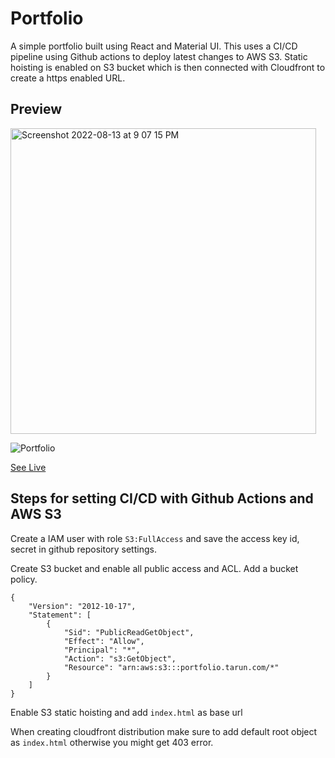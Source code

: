 # Portfolio

A simple portfolio built using React and Material UI. This uses a CI/CD pipeline using Github actions to deploy latest changes to AWS S3. Static hoisting is enabled on S3 bucket which is then connected with Cloudfront to create a https enabled URL.

## Preview

<img width="489" alt="Screenshot 2022-08-13 at 9 07 15 PM" src="https://user-images.githubusercontent.com/20270023/184501088-518b27aa-aa02-4f19-9bae-e7977e51517e.png">

![Portfolio](https://user-images.githubusercontent.com/20270023/184499369-1616e2ba-f89d-4d01-bc64-04f3397452da.gif)

[See Live](https://d249pdcbz94ezu.cloudfront.net/)

## Steps for setting CI/CD with Github Actions and AWS S3

Create a IAM user with role `S3:FullAccess` and save the access key id, secret in github repository settings.

Create S3 bucket and enable all public access and ACL.
Add a bucket policy.

```
{
	"Version": "2012-10-17",
	"Statement": [
		{
			"Sid": "PublicReadGetObject",
			"Effect": "Allow",
			"Principal": "*",
			"Action": "s3:GetObject",
			"Resource": "arn:aws:s3:::portfolio.tarun.com/*"
		}
	]
}
```

Enable S3 static hoisting and add `index.html` as base url

When creating cloudfront distribution make sure to add default root object as `index.html` otherwise you might get 403 error.
